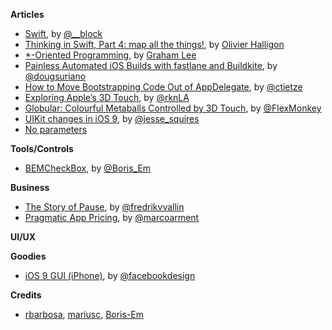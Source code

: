**Articles**

* [Swift](http://subjective-c.tumblr.com/post/130886615632/swift), by [@__block](https://twitter.com/__block)
* [Thinking in Swift, Part 4: map all the things!](http://alisoftware.github.io/swift/2015/10/11/thinking-in-swift-4/), by [Olivier Halligon](https://twitter.com/aligatr)
* [*-Oriented Programming](http://www.sicpers.info/2015/10/oriented-programming/), by [Graham Lee](https://twitter.com/iwasleeg)
* [Painless Automated iOS Builds with fastlane and Buildkite](http://engineering.hoteltonight.com/painless-ios-builds-with-fastlane-and-buildkite), by [@dougsuriano](https://twitter.com/dougsuriano)
* [How to Move Bootstrapping Code Out of AppDelegate](http://christiantietze.de/posts/2015/10/bootstrapping-appdelegate/), by [@ctietze](https://twitter.com/ctietze)
* [Exploring Apple’s 3D Touch](https://medium.com/@rknla/exploring-apple-s-3d-touch-f5980ef45af5), by [@rknLA](https://twitter.com/rknLA)
* [Globular: Colourful Metaballs Controlled by 3D Touch](http://flexmonkey.blogspot.pt/2015/10/globular-colourful-metaballs-controlled.html), by [@FlexMonkey](https://twitter.com/FlexMonkey)
* [UIKit changes in iOS 9](http://www.jessesquires.com/UIKit-changes-in-iOS-9/), by [@jesse_squires](https://twitter.com/jesse_squires)
* [No parameters](http://devetc.org/code/2015/10/14/no-parameters.html)

**Tools/Controls**

* [BEMCheckBox](https://github.com/Boris-Em/BEMCheckBox), by [@Boris_Em](https://twitter.com/Boris_Em)

**Business**

* [The Story of Pause](https://ustwo.com/blog/the-story-of-pause), by [@fredrikvvallin](https://twitter.com/fredrikvvallin)
* [Pragmatic App Pricing](http://www.marco.org/2015/10/13/pragmatic-pricing), by [@marcoarment](https://twitter.com/marcoarment)


**UI/UX**



**Goodies**

* [iOS 9 GUI (iPhone)](http://facebook.github.io/design/ios9.html), by [@facebookdesign](https://twitter.com/facebookdesign)


**Credits**

* [rbarbosa](https://github.com/rbarbosa), [mariusc](https://github.com/mariusc), [Boris-Em](https://github.com/Boris-Em)
